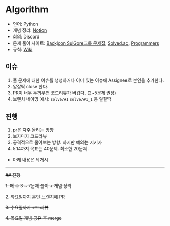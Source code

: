 # Algorithm

- 언어: Python
- 개념 정리: [Notion](https://sulgore.notion.site/b27bb3cdd99b4613a4bd601b03f112ea)
- 회의: Discord
- 문제 풀이 사이트: [Backjoon SulGore그룹 문제집](https://www.acmicpc.net/group/workbook/list/6864), [Solved.ac](https://solved.ac/class), [Programmers](https://programmers.co.kr/learn/challenges)
- 규칙: [Wiki](https://github.com/16-SulGore/Algorithm/wiki)

## 이슈
1. 풀 문제에 대한 이슈를 생성하거나 이미 있는 이슈에 Assignee로 본인을 추가한다.
2. 알잘딱 close 한다.
3. PR이 너무 두꺼우면 코드리뷰가 버겁다. (2~5문제 권장)
4. 브랜치 네이밍 예시: `solve/#1` `solve/#1_1` 등 알잘딱

## 진행
1. pr은 자주 올리는 방향
2. 보자마자 코드리뷰
3. 공격적으로 물어보는 방향. 하지만 예의는 지키자
4. 5.14까지 목표는 40문제. 최소한 20문제.

- 아래 내용은 레거시
---
~~## 진행~~

~~1. 매 주 3 ~ 7문제 풀이 + 개념 정리~~

~~2. 화요일까지 본인 브랜치에 PR~~

~~3. 수요일까지 코드리뷰~~

~~4. 목요일 개념 공유 후 merge~~
